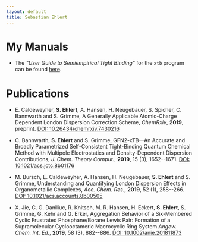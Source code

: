 ```yaml
---
layout: default
title: Sebastian Ehlert
---
```


My Manuals
==========

*  The *"User Guide to Semiempirical Tight Binding"*
   for the `xtb` program can be found [here](xtb-tutorial).

Publications
============

*  E. Caldeweyher, **S. Ehlert**, A. Hansen, H. Neugebauer, S. Spicher,
   C. Bannwarth and S. Grimme,
   A Generally Applicable Atomic-Charge Dependent London Dispersion Correction
   Scheme,
   *ChemRxiv*, **2019**, preprint.
   [DOI: 10.26434/chemrxiv.7430216](https://doi.org/10.26434/chemrxiv.7430216.v2)

*  C. Bannwarth, **S. Ehlert** and S. Grimme,
   GFN2-xTB—An Accurate and Broadly Parametrized Self-Consistent Tight-Binding 
   Quantum Chemical Method with Multipole Electrostatics and Density-Dependent
   Dispersion Contributions,
   *J. Chem. Theory Comput.*, **2019**, 15 (3), 1652--1671.
   [DOI: 10.1021/acs.jctc.8b01176](https://doi.org/10.1021/acs.jctc.8b01176)

*  M. Bursch, E. Caldeweyher, A. Hansen, H. Neugebauer, **S. Ehlert**
   and S. Grimme,
   Understanding and Quantifying London Dispersion Effects in Organometallic
   Complexes,
   *Acc. Chem. Res.*, **2019**, 52 (1), 258--266.
   [DOI: 10.1021/acs.accounts.8b00505](https://doi.org/10.1021/acs.accounts.8b00505)

*  X. Jie, C. G. Daniliuc, R. Knitsch, M. R. Hansen, H. Eckert, **S. Ehlert**,
   S. Grimme, G. Kehr and G. Erker, 
   Aggregation Behavior of a Six-Membered Cyclic Frustrated Phosphane/Borane
   Lewis Pair: Formation of a Supramolecular Cyclooctameric Macrocyclic Ring
   System
   *Angew. Chem. Int. Ed.*, **2019**, 58 (3), 882--886.
   [DOI: 10.1002/anie.201811873](https://doi.org/10.1002/anie.201811873)

